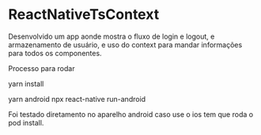 # ReactNativeTsContext
Desenvolvido um app aonde mostra o fluxo de login e logout, 
e armazenamento de usuário, 
e uso do context para mandar informações para todos os componentes.

Processo para rodar

yarn install

yarn android
npx react-native run-android

Foi testado diretamento no aparelho android caso use o ios tem que roda o pod install.
